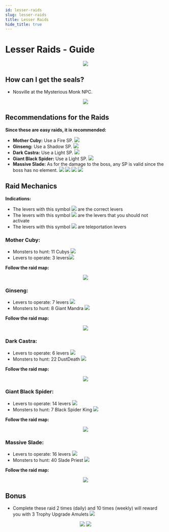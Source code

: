 ```yaml
---
id: lesser-raids
slug: lesser-raids
title: Lesser Raids
hide_title: true
---
```


# Lesser Raids - Guide
<p align="center">
<img src="https://imagizer.imageshack.com/img923/7536/1Bkc54.png" border="0"/></p>

## How can I get the seals?

- Nosville at the Mysterious Monk NPC.

<p align="center">
<img src="https://imagizer.imageshack.com/img923/2641/9i9PT0.png" border="0"/></p>

## Recommendations for the Raids

**Since these are easy raids, it is recommended:**

- **Mother Cuby:** Use a Fire SP. ![](https://imageshack.com/i/poLTmmwap)
- **Ginseng:** Use a Shadow SP. ![](https://imageshack.com/i/pocXMIuqp)
- **Dark Castra:** Use a Light SP. ![](https://imageshack.com/i/pnCx0uNap)
- **Giant Black Spider:** Use a Light SP. ![](https://imageshack.com/i/pnCx0uNap)
- **Massive Slade:** As for the damage to the boss, any SP is valid since the boss has no element. ![](https://imageshack.com/i/poLTmmwap)  ![](https://imageshack.com/i/plsAXQJEp)  ![](https://imageshack.com/i/pnCx0uNap)  ![](https://imageshack.com/i/pocXMIuqp)


## Raid Mechanics

**Indications:**

- The levers with this symbol ![](https://imagizer.imageshack.com/img923/6427/2zgVM6.png) are the correct levers
- The levers with this symbol ![](https://imagizer.imageshack.com/img924/9690/UuZ5cs.png) are the levers that you should not activate
- The levers with this symbol ![](https://imageshack.com/i/pnC9q1wZp) are teleportation levers

### Mother Cuby:

- Monsters to hunt: 11 Cubys ![](https://imagizer.imageshack.com/img923/4316/mOGd1t.png)
- Levers to operate: 3 levers![](https://imagizer.imageshack.com/img923/6427/2zgVM6.png)


**Follow the raid map:**
<p align="center">
<img src="https://imagizer.imageshack.com/img923/8920/ltvbMm.png" border="0"/></p>


### Ginseng:
- Levers to operate: 7 levers ![](https://imagizer.imageshack.com/img923/6427/2zgVM6.png) 
- Monsters to hunt: 8 Giant Mandra ![](https://imageshack.com/i/pnqbR4Hzp)


**Follow the raid map:**
<p align="center">
<img src="https://imagizer.imageshack.com/img922/1274/Vzt39f.png" border="0"/></p>

### Dark Castra:

- Levers to operate: 6 levers ![](https://imagizer.imageshack.com/img923/6427/2zgVM6.png) 
- Monsters to hunt: 22 DustDeath ![](https://imageshack.com/a/img922/4614/csIoyA.png)


**Follow the raid map:**
<p align="center">
<img src="https://imagizer.imageshack.com/img924/882/TKDNoR.png" border="0"/></p>

### Giant Black Spider:

- Levers to operate: 14 levers ![](https://imagizer.imageshack.com/img923/6427/2zgVM6.png) 
- Monsters to hunt: 7 Black Spider King ![](https://imageshack.com/a/img923/8417/Q54KWi.png)


**Follow the raid map:**
<p align="center">
<img src="https://imagizer.imageshack.com/img922/9793/tKvM8M.png" border="0"/></p>


### Massive Slade:

- Levers to operate: 16 levers ![](https://imagizer.imageshack.com/img923/6427/2zgVM6.png) 
- Monsters to hunt: 40 Slade Priest ![](https://imageshack.com/a/img923/9404/NLwyJ4.png)


**Follow the raid map:**
<p align="center">
<img src="https://imagizer.imageshack.com/img923/8403/pMCDa9.png" border="0"/></p>


## Bonus

- Complete these raid 2 times (daily) and 10 times (weekly) will reward you with 3 Trophy Upgrade Amulets ![](https://imagizer.imageshack.com/img924/1434/Tmlnxh.png)
<p align="center">
<img src="https://imagizer.imageshack.com/img924/628/b8Ice9.png" border="0"/>
<img src="https://imagizer.imageshack.com/img924/3415/S3O1Mu.png" border="0"/></p>